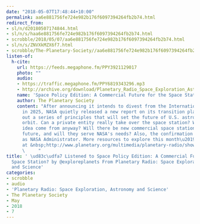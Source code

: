 ```yaml
---
date: "2018-05-07T17:48:44+10:00"
permalink: aa6e881756fe724e982b176f6097394264fb2b74.html
redirect_from:
- sl/n/d20180507174844.html
- sl/n/s/haa6e881756fe724e982b176f6097394264fb2b74.html
- scrobble/2018/05/07/aa6e881756fe724e982b176f6097394264fb2b74.html
- sl/n/s/ZNVXkMZX6f7.html
- scrobble/The-Planetary-Society//aa6e881756fe724e982b176f6097394264fb2b74.html
listen-of:
  h-cite:
    url: https://feeds.megaphone.fm/PPY3921129017
    photo: ""
    audio:
    - https://traffic.megaphone.fm/PPY6819343296.mp3
    - http://archive.org/download/Planetary_Radio_Space_Exploration_Astronomy_and_Science-Podcast-by-The_Planetary_Society/Space_Policy_Edition_A_Commercial_Future_for_the_Space_Station.mp3
    name: 'Space Policy Edition: A Commercial Future for the Space Station?'
    author: The Planetary Society
    content: "After announcing it intends to divest from the International Space Station
      in 2025, NASA quietly released a new report on its transition plans, laying
      out a series of principles that will set the future of U.S. astronauts in low-Earth
      orbit. Can a private entity really take over the space station? Where did this
      idea come from anyway? Will there be new commercial space stations in the near
      future, and will they serve NASA's needs? Also, the confirmation of Jim Bridenstine
      as NASA Administrator. More resources to explore this month\u2019s topics are
      at &nbsp;http://www.planetary.org/multimedia/planetary-radio/show/2018/space-policy-edition-25.html&nbsp;\n
      \     "
title: ' \ud83c\udfa7 Listened to Space Policy Edition: A Commercial Future for the
  Space Station? by @exploreplanets From Planetary Radio: Space Exploration, Astronomy
  and Science'
categories:
- scrobble
- audio
- 'Planetary Radio: Space Exploration, Astronomy and Science'
- The Planetary Society
- May
- 2018
- 7
---
```

